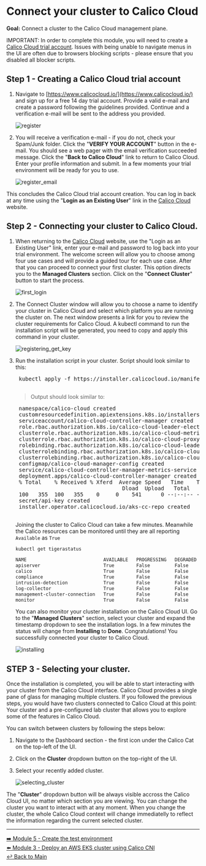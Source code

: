 # Connect your cluster to Calico Cloud

**Goal:** Connect a cluster to the Calico Cloud management plane.

IMPORTANT: In order to complete this module, you will need to create a [Calico Cloud trial account](https://www.calicocloud.io/). Issues with being unable to navigate menus in the UI are often due to browsers blocking scripts - please ensure that you disabled all blocker scripts.

## Step 1 - Creating a Calico Cloud trial account

1. Navigate to [https://www.calicocloud.io/](https://www.calicocloud.io/) and sign up for a free 14 day trial account. Provide a valid e-mail and create a password following the guidelines provided. Continue and a verification e-mail will be sent to the address you provided. 

    ![register](https://user-images.githubusercontent.com/104035488/188006082-e13d07eb-fb4a-4a9a-8189-432a8659f100.gif)

2. You will receive a verification e-mail - if you do not, check your Spam/Junk folder. Click the "**VERIFY YOUR ACCOUNT**" button in the e-mail. You should see a web pager with the email verification succeeded message. Click the "**Back to Calico Cloud**" link to return to Calico Cloud. Enter your profile information and submit. In a few moments your trial environment will be ready for you to use.

    ![register_email](https://user-images.githubusercontent.com/104035488/188006198-834195b2-a5c0-416d-9b70-df11be95a699.gif)

This concludes the Calico Cloud trial account creation. You can log in back at any time using the "**Login as an Existing User**" link in the [Calico Cloud](https://www.calicocloud.io/) website.

## Step 2 - Connecting your cluster to Calico Cloud.

1. When returning to the [Calico Cloud](https://www.calicocloud.io/) website, use the "Login as an Existing User" link, enter your e-mail and password to log back into your trial environment. The welcome screen will allow you to choose among four use cases and will provide a guided tour for each use case. After that you can proceed to connect your first cluster. This option directs you to the **Managed Clusters** section. Click on the "**Connect Cluster**" button to start the process.

    ![first_login](https://user-images.githubusercontent.com/104035488/188036056-1fd0221b-8402-4841-99c3-dc891810b678.gif)

2. The Connect Cluster window will allow you to choose a name to identify your cluster in Calico Cloud and select which platform you are running the cluster on. The next window presents a link for you to review the cluster requirements for Calico Cloud. A kubectl command to run the installation script will be generated, you need to copy and apply this command in your cluster.

    ![registering_get_key](https://user-images.githubusercontent.com/104035488/188036064-f85cac4f-66c0-4c09-bdd3-67922640679d.gif)

3. Run the installation script in your cluster. Script should look similar to this:
    
    <div style="white-space: pre-wrap;"><pre>
    kubectl apply -f https://installer.calicocloud.io/manifests/cc-operator/latest/deploy.yaml && curl -H "Authorization: Bearer a7c2oex34:00llxrhcq:1ga2cz69d7ug81yjgakpyclv6o3eu8o97kp7t2483lmwajslu47xed94e4ic8ywn" "https://www.calicocloud.io/api/managed-cluster/deploy.yaml" | kubectl apply -f -
    </pre></div>

    > Output should look similar to:
    <pre>
    namespace/calico-cloud created
    customresourcedefinition.apiextensions.k8s.io/installers.operator.calicocloud.io created
    serviceaccount/calico-cloud-controller-manager created
    role.rbac.authorization.k8s.io/calico-cloud-leader-election-role created
    clusterrole.rbac.authorization.k8s.io/calico-cloud-metrics-reader created
    clusterrole.rbac.authorization.k8s.io/calico-cloud-proxy-role created
    rolebinding.rbac.authorization.k8s.io/calico-cloud-leader-election-rolebinding created
    clusterrolebinding.rbac.authorization.k8s.io/calico-cloud-installer-rbac created
    clusterrolebinding.rbac.authorization.k8s.io/calico-cloud-proxy-rolebinding created
    configmap/calico-cloud-manager-config created
    service/calico-cloud-controller-manager-metrics-service created
    deployment.apps/calico-cloud-controller-manager created
    % Total    % Received % Xferd  Average Speed   Time    Time     Time  Current
                                    Dload  Upload   Total   Spent    Left  Speed
    100   355  100   355    0     0    541      0 --:--:-- --:--:-- --:--:--   541
    secret/api-key created
    installer.operator.calicocloud.io/aks-cc-repo created
    </pre>
    
    Joining the cluster to Calico Cloud can take a few minutes. Meanwhile the Calico resources can be monitored until they are all reporting `Available` as `True`

    ```bash
    kubectl get tigerastatus                                                                                                                    

    NAME                            AVAILABLE   PROGRESSING   DEGRADED   SINCE
    apiserver                       True        False         False      96s
    calico                          True        False         False      16s
    compliance                      True        False         False      21s
    intrusion-detection             True        False         False      41s
    log-collector                   True        False         False      21s
    management-cluster-connection   True        False         False      51s
    monitor                         True        False         False      2m1s
    ```

    You can also monitor your cluster installation on the Calico Cloud UI. Go to the "**Managed Clusters**" section, select your cluster and expand the timestamp dropdown to see the installation logs.
    In a few minutes the status will change from **Installing** to **Done**. Congratulations! You successfully connected your cluster to Calico Cloud.

    ![installing](https://user-images.githubusercontent.com/104035488/188036070-71cd3cb7-639b-46f2-bd5e-dbdb401b48e3.gif)

## STEP 3 - Selecting your cluster.

Once the installation is completed, you will be able to start interacting with your cluster from the Calico Cloud interface. Calico Cloud provides a single pane of glass for managing multiple clusters. If you followed the previous steps, you would have two clusters connected to Calico Cloud at this point: Your cluster and a pre-configured lab cluster that allows you to explore some of the features in Calico Cloud.

You can switch between clusters by following the steps below:

1. Navigate to the Dashboard section - the first icon under the Calico Cat on the top-left of the UI.

2. Click on the **Cluster** dropdown button on the top-right of the UI.

3. Select your recently added cluster.

    ![selecting_cluster](https://user-images.githubusercontent.com/104035488/188036074-857e6a19-7641-4dff-9f6b-02eb627cf748.gif)

The "**Cluster**" dropdown button will be always visible accross the Calico Cloud UI, no matter which section you are viewing. You can change the cluster you want to interact with at any moment. 
When you change the cluster, the whole Calico Cloud context will change immediatelly to reflect the information regarding the current selected cluster.

--- 

[:arrow_right: Module 5 - Create the test environment](/modules/module-5-test-environment.md)  <br>
[:arrow_left: Module 3 - Deploy an AWS EKS cluster using Calico CNI](/modules/module-3-deploy-eks.md)  
[:leftwards_arrow_with_hook: Back to Main](/README.md)  